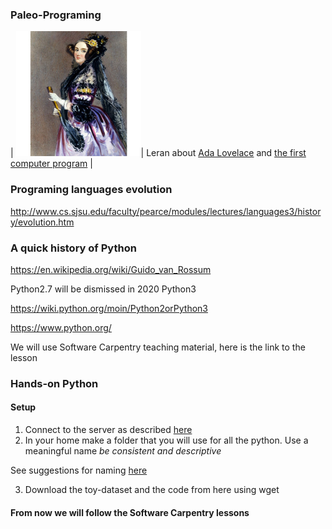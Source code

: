 ### Paleo-Programing 


| <img src="../img/ada.jpg" alt="drawing" width="200"/>| Leran about [Ada Lovelace](https://en.wikipedia.org/wiki/Ada_Lovelace) and [the first computer program](https://twobithistory.org/2018/08/18/ada-lovelace-note-g.html
) |




### Programing languages evolution 
http://www.cs.sjsu.edu/faculty/pearce/modules/lectures/languages3/history/evolution.htm




### A quick history of Python 

https://en.wikipedia.org/wiki/Guido_van_Rossum


Python2.7 will be dismissed in 2020 
Python3 

https://wiki.python.org/moin/Python2orPython3


https://www.python.org/

We will use Software Carpentry teaching material, here is the link to the lesson

### Hands-on Python 

#### Setup 

1. Connect to the server as described [here](../WiFi-SSHinstruction.md) 
2. In your home make a folder that you will use for all the python. Use a meaningful name *be consistent and descriptive*  


See suggestions for naming [here](https://library.stanford.edu/research/data-management-services/data-best-practices/best-practices-file-naming)

3. Download the toy-dataset and the code from here using wget 

#### From now we will follow the Software Carpentry lessons 


